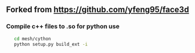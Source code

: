## Forked from https://github.com/yfeng95/face3d


### Compile c++ files to .so for python use 

 ```bash
    cd mesh/cython
    python setup.py build_ext -i 
```

